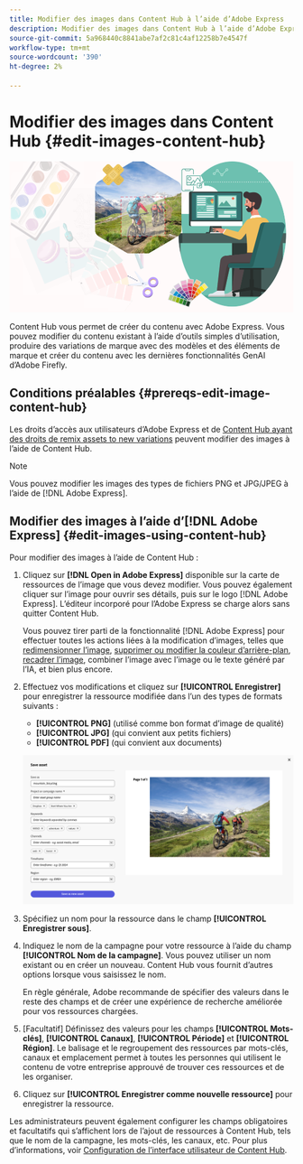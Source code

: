 ```yaml
---
title: Modifier des images dans Content Hub à l’aide d’Adobe Express
description: Modifier des images dans Content Hub à l’aide d’Adobe Express
source-git-commit: 5a968440c8841abe7af2c81c4af12258b7e4547f
workflow-type: tm+mt
source-wordcount: '390'
ht-degree: 2%

---
```


# Modifier des images dans Content Hub {#edit-images-content-hub}

![ Modifier des images dans Content Hub à l’aide de l’Adobe Express ](assets/edit-images-content-hub.png)

Content Hub vous permet de créer du contenu avec Adobe Express. Vous pouvez modifier du contenu existant à l’aide d’outils simples d’utilisation, produire des variations de marque avec des modèles et des éléments de marque et créer du contenu avec les dernières fonctionnalités GenAI d’Adobe Firefly.

## Conditions préalables {#prereqs-edit-image-content-hub}

Les droits d’accès aux utilisateurs d’Adobe Express et de [Content Hub ayant des droits de remix assets to new variations](/help/assets/deploy-content-hub.md#onboard-content-hub-users-remix-assets) peuvent modifier des images à l’aide de Content Hub.

>[!NOTE]
>
>Vous pouvez modifier les images des types de fichiers PNG et JPG/JPEG à l’aide de [!DNL Adobe Express].

## Modifier des images à l’aide d’[!DNL Adobe Express] {#edit-images-using-content-hub}

Pour modifier des images à l’aide de Content Hub :

1. Cliquez sur **[!DNL Open in Adobe Express]** disponible sur la carte de ressources de l’image que vous devez modifier. Vous pouvez également cliquer sur l’image pour ouvrir ses détails, puis sur le logo [!DNL Adobe Express]. L’éditeur incorporé pour l’Adobe Express se charge alors sans quitter Content Hub.

   Vous pouvez tirer parti de la fonctionnalité [!DNL Adobe Express] pour effectuer toutes les actions liées à la modification d’images, telles que [redimensionner l’image](https://helpx.adobe.com/express/using/resize-image.html), [supprimer ou modifier la couleur d’arrière-plan](https://helpx.adobe.com/express/using/remove-background.html), [recadrer l’image](https://helpx.adobe.com/express/using/crop-image.html), combiner l’image avec l’image ou le texte généré par l’IA, et bien plus encore.

1. Effectuez vos modifications et cliquez sur **[!UICONTROL Enregistrer]** pour enregistrer la ressource modifiée dans l’un des types de formats suivants :

   * **[!UICONTROL PNG]** (utilisé comme bon format d’image de qualité)
   * **[!UICONTROL JPG]** (qui convient aux petits fichiers)
   * **[!UICONTROL PDF]** (qui convient aux documents)

   ![Enregistrement d’image avec Adobe Express.](assets/adobe-express-save-as.png)

1. Spécifiez un nom pour la ressource dans le champ **[!UICONTROL Enregistrer sous]**.

1. Indiquez le nom de la campagne pour votre ressource à l’aide du champ **[!UICONTROL Nom de la campagne]**. Vous pouvez utiliser un nom existant ou en créer un nouveau. Content Hub vous fournit d’autres options lorsque vous saisissez le nom. <!--You can define multiple Campaign names for your upload. While you are typing a name, either click anywhere else within the dialog box or press the `,` (Comma) key to register the name.-->

   En règle générale, Adobe recommande de spécifier des valeurs dans le reste des champs et de créer une expérience de recherche améliorée pour vos ressources chargées.

1. [Facultatif] Définissez des valeurs pour les champs **[!UICONTROL Mots-clés]**, **[!UICONTROL Canaux]**, **[!UICONTROL Période]** et **[!UICONTROL Région]**. Le balisage et le regroupement des ressources par mots-clés, canaux et emplacement permet à toutes les personnes qui utilisent le contenu de votre entreprise approuvé de trouver ces ressources et de les organiser.

1. Cliquez sur **[!UICONTROL Enregistrer comme nouvelle ressource]** pour enregistrer la ressource.

Les administrateurs peuvent également configurer les champs obligatoires et facultatifs qui s’affichent lors de l’ajout de ressources à Content Hub, tels que le nom de la campagne, les mots-clés, les canaux, etc. Pour plus d’informations, voir [Configuration de l’interface utilisateur de Content Hub](configure-content-hub-ui-options.md#configure-upload-options-content-hub).


